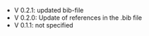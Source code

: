 - V 0.2.1: updated bib-file
- V 0.2.0: Update of references in the .bib file
- V 0.1.1: not specified
